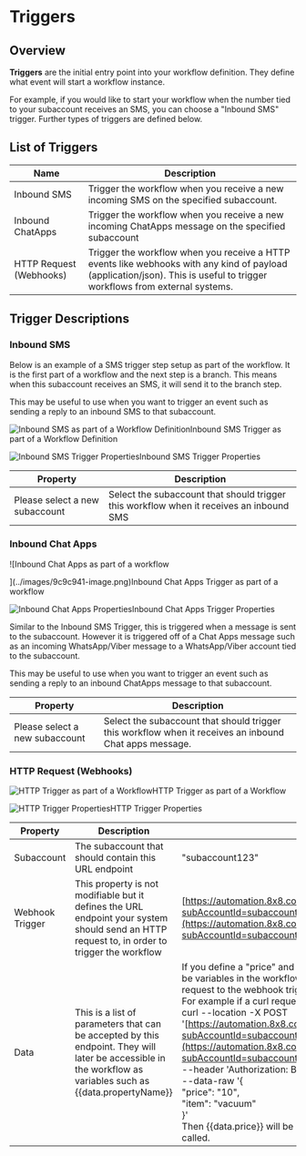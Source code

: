 # Triggers

## Overview

**Triggers** are the initial entry point into your workflow definition. They define what event will start a workflow instance.

For example, if you would like to start your workflow when the number tied to your subaccount receives an SMS, you can choose a "Inbound SMS" trigger. Further types of triggers are defined below.

## List of Triggers

| Name | Description |
| --- | --- |
| Inbound SMS | Trigger the workflow when you receive a new incoming SMS on the specified subaccount. |
| Inbound ChatApps | Trigger the workflow when you receive a new incoming ChatApps message on the specified subaccount |
| HTTP Request (Webhooks) | Trigger the workflow when you receive a HTTP events like webhooks with any kind of payload (application/json). This is useful to trigger workflows from external systems. |

## Trigger Descriptions

### Inbound SMS

Below is an example of a SMS trigger step setup as part of the workflow. It is the first part of a workflow and the next step is a branch. This means when this subaccount receives an SMS, it will send it to the branch step.

This may be useful to use when you want to trigger an event such as sending a reply to an inbound SMS to that subaccount.

![Inbound SMS as part of a Workflow Definition](../images/63acb16-image.png)Inbound SMS Trigger as part of a Workflow Definition

![Inbound SMS Trigger Properties](../images/fddc703-image.png)Inbound SMS Trigger Properties

| Property | Description |
| --- | --- |
| Please select a new subaccount | Select the subaccount that should trigger this workflow when it receives an inbound SMS |

### Inbound Chat Apps

![Inbound Chat Apps as part of a workflow

](../images/9c9c941-image.png)Inbound Chat Apps Trigger as part of a workflow

![Inbound Chat Apps Properties](../images/6d2840d-image.png)Inbound Chat Apps Trigger Properties

Similar to the Inbound SMS Trigger, this is triggered when a message is sent to the subaccount. However it is triggered off of a Chat Apps message such as an incoming WhatsApp/Viber message to a WhatsApp/Viber account tied to the subaccount.

This may be useful to use when you want to trigger an event such as sending a reply to an inbound ChatApps message to that subaccount.

| Property | Description |
| --- | --- |
| Please select a new subaccount | Select the subaccount that should trigger this workflow when it receives an inbound Chat apps message. |

### HTTP Request (Webhooks)

![HTTP Trigger as part of a Workflow](../images/0d426e5-image.png)HTTP Trigger as part of a Workflow

![HTTP Trigger Properties](../images/280dec0-image.png)HTTP Trigger Properties

| Property | Description | Example |
| --- | --- | --- |
| Subaccount | The subaccount that should contain this URL endpoint | "subaccount123" |
| Webhook Trigger | This property is not modifiable but it defines the URL endpoint your system should send an HTTP request to, in order to trigger the workflow | [https://automation.8x8.com/api/v1/accounts/InternalDemoCPaaS_8dD15/triggers/http_request?subAccountId=subaccount123](https://automation.8x8.com/api/v1/accounts/InternalDemoCPaaS_8dD15/triggers/http_request?subAccountId=subaccount123) |
| Data | This is a list of parameters that can be accepted by this endpoint. They will later be accessible in the workflow as variables such as {{data.propertyName}} | If you define a "price" and "item" property in the trigger, then {{data.price}} and {{data.item}} will be variables in the workflow you can refer to for the values that were sent as part of the HTTP request to the webhook trigger.<br>For example if a curl request is sent as follows:<br>curl --location -X POST '[https://automation.8x8.com/api/v1/accounts/InternalDemoCPaaS_8dD15/triggers/http_request?subAccountId=subaccount123'](https://automation.8x8.com/api/v1/accounts/InternalDemoCPaaS_8dD15/triggers/http_request?subAccountId=subaccount123')<br>--header 'Content-Type: application/json'<br>--header 'Authorization: Bearer YOUR_API_KEY'<br>--data-raw '{<br>"price": "10",<br>"item": "vacuum"<br>}'<br>Then {{data.price}} will be 10 and {{data.item}} will be vacuum in the workflow instance that is called. |

